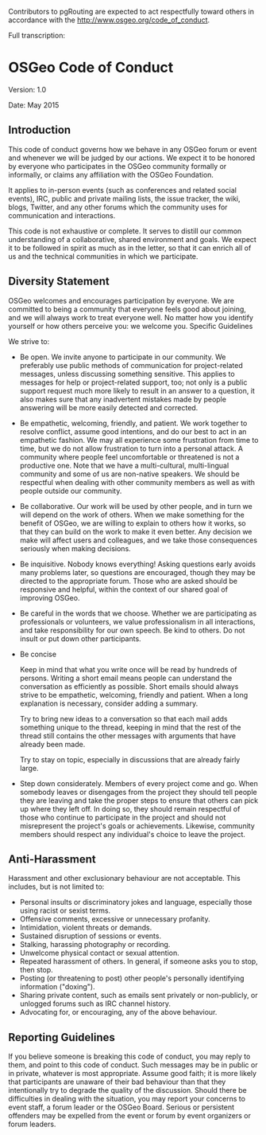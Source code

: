 Contributors to pgRouting are expected to act respectfully toward others in accordance with the http://www.osgeo.org/code_of_conduct.

Full transcription:


# OSGeo Code of Conduct

Version: 1.0

Date: May 2015

## Introduction

This code of conduct governs how we behave in any OSGeo forum or event and whenever we will be judged by our actions. We expect it to be honored by everyone who participates in the OSGeo community formally or informally, or claims any affiliation with the OSGeo Foundation.

It applies to in-person events (such as conferences and related social events), IRC, public and private mailing lists, the issue tracker, the wiki, blogs, Twitter, and any other forums which the community uses for communication and interactions.

This code is not exhaustive or complete. It serves to distill our common understanding of a collaborative, shared environment and goals. We expect it to be followed in spirit as much as in the letter, so that it can enrich all of us and the technical communities in which we participate.

## Diversity Statement

OSGeo welcomes and encourages participation by everyone. We are committed to being a community that everyone feels good about joining, and we will always work to treat everyone well. No matter how you identify yourself or how others perceive you: we welcome you.
Specific Guidelines

We strive to:

- Be open.
    We invite anyone to participate in our community. We preferably use public methods of communication for project-related messages, unless discussing something sensitive. This applies to messages for help or project-related support, too; not only is a public support request much more likely to result in an answer to a question, it also makes sure that any inadvertent mistakes made by people answering will be more easily detected and corrected.

- Be empathetic, welcoming, friendly, and patient.
    We work together to resolve conflict, assume good intentions, and do our best to act in an empathetic fashion. We may all experience some frustration from time to time, but we do not allow frustration to turn into a personal attack. A community where people feel uncomfortable or threatened is not a productive one. Note that we have a multi-cultural, multi-lingual community and some of us are non-native speakers. We should be respectful when dealing with other community members as well as with people outside our community.

- Be collaborative.
    Our work will be used by other people, and in turn we will depend on the work of others. When we make something for the benefit of OSGeo, we are willing to explain to others how it works, so that they can build on the work to make it even better. Any decision we make will affect users and colleagues, and we take those consequences seriously when making decisions.

- Be inquisitive.
    Nobody knows everything! Asking questions early avoids many problems later, so questions are encouraged, though they may be directed to the appropriate forum. Those who are asked should be responsive and helpful, within the context of our shared goal of improving OSGeo.

- Be careful in the words that we choose.
    Whether we are participating as professionals or volunteers, we value professionalism in all interactions, and take responsibility for our own speech. Be kind to others. Do not insult or put down other participants.

- Be concise

  Keep in mind that what you write once will be read by hundreds of persons.
  Writing a short email means people can understand the conversation as
  efficiently as possible. Short emails should always strive to be empathetic,
  welcoming, friendly and patient. When a long explanation is necessary, consider
  adding a summary.

  Try to bring new ideas to a conversation so that each mail adds something
  unique to the thread, keeping in mind that the rest of the thread still
  contains the other messages with arguments that have already been made.

  Try to stay on topic, especially in discussions that are already fairly large.

- Step down considerately.
    Members of every project come and go. When somebody leaves or disengages from the project they should tell people they are leaving and take the proper steps to ensure that others can pick up where they left off. In doing so, they should remain respectful of those who continue to participate in the project and should not misrepresent the project's goals or achievements. Likewise, community members should respect any individual's choice to leave the project.

## Anti-Harassment

Harassment and other exclusionary behaviour are not acceptable. This includes, but is not limited to:

-    Personal insults or discriminatory jokes and language, especially those using racist or sexist terms.
-    Offensive comments, excessive or unnecessary profanity.
-    Intimidation, violent threats or demands.
-    Sustained disruption of sessions or events.
-    Stalking, harassing photography or recording.
-    Unwelcome physical contact or sexual attention.
-    Repeated harassment of others. In general, if someone asks you to stop, then stop.
-    Posting (or threatening to post) other people's personally identifying information ("doxing").
-    Sharing private content, such as emails sent privately or non-publicly, or unlogged forums such as IRC channel history.
-    Advocating for, or encouraging, any of the above behaviour.

## Reporting Guidelines

If you believe someone is breaking this code of conduct, you may reply to them, and point to this code of conduct. Such messages may be in public or in private, whatever is most appropriate. Assume good faith; it is more likely that participants are unaware of their bad behaviour than that they intentionally try to degrade the quality of the discussion. Should there be difficulties in dealing with the situation, you may report your concerns to event staff, a forum leader or the OSGeo Board. Serious or persistent offenders may be expelled from the event or forum by event organizers or forum leaders.



